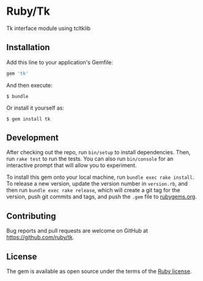 # Ruby/Tk

Tk interface module using tcltklib

## Installation

Add this line to your application's Gemfile:

```ruby
gem 'tk'
```

And then execute:

    $ bundle

Or install it yourself as:

    $ gem install tk

## Development

After checking out the repo, run `bin/setup` to install dependencies. Then, run `rake test` to run the tests. You can also run `bin/console` for an interactive prompt that will allow you to experiment.

To install this gem onto your local machine, run `bundle exec rake install`. To release a new version, update the version number in `version.rb`, and then run `bundle exec rake release`, which will create a git tag for the version, push git commits and tags, and push the `.gem` file to [rubygems.org](https://rubygems.org).

## Contributing

Bug reports and pull requests are welcome on GitHub at https://github.com/ruby/tk.

## License

The gem is available as open source under the terms of the [Ruby license](LICENSE.txt).
